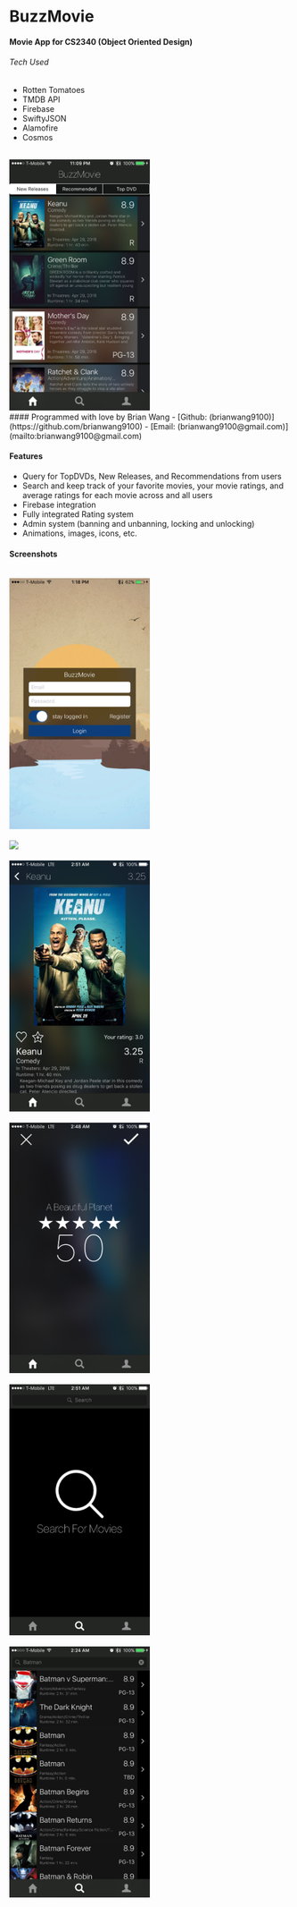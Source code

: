 # BuzzMovie
#### Movie App for CS2340 (Object Oriented Design)

###### Tech Used
- Rotten Tomatoes
- TMDB API
- Firebase
- SwiftyJSON
- Alamofire
- Cosmos

</br>
<img src="./ScreenShots/home.PNG" width = "50%">
</br>
#### Programmed with love by Brian Wang
- [Github: (brianwang9100)](https://github.com/brianwang9100)
- [Email: (brianwang9100@gmail.com)](mailto:brianwang9100@gmail.com)

#### Features
- Query for TopDVDs, New Releases, and Recommendations from users
- Search and keep track of your favorite movies, your movie ratings, and average ratings for each movie across and all users
- Firebase integration
- Fully integrated Rating system
- Admin system (banning and unbanning, locking and unlocking)
- Animations, images, icons, etc.

#### Screenshots
</br>
<img src="./ScreenShots/login.PNG" width = "50%">
</br>
</br>
<img src="./ScreeSshots/view.PNG" width = "50%">
</br>
</br>
<img src="./ScreenShots/view2.PNG" width = "50%">
</br>
</br>
<img src="./ScreenShots/rating.PNG" width = "50%">
</br>
</br>
<img src="./ScreenShots/beforesearch.PNG" width = "50%">
</br>
</br>
<img src="./ScreenShots/search.PNG" width = "50%">
</br>
